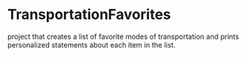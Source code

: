 # TransportationFavorites
 project that creates a list of favorite modes of transportation and prints personalized statements about each item in the list.
